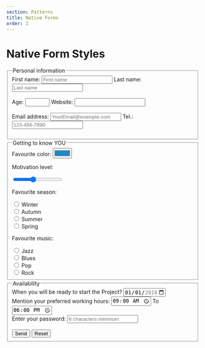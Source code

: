 ```yaml
---
section: Patterns
title: Native Forms
order: 2
---
```


<h1>Native Form Styles</h1>

<form action="/form/submit" method="post">
  <fieldset>
    <legend>Personal information</legend>
    <label for="name"> First name: </label>
    <input id="name" type="text" name="firstname" placeholder="First name" required>
    <label for="last">Last name:</label>
    <input id="last" type="text" name="lastname" placeholder="Last name" required>
    <br>
    <br>
    <label for="age">Age:</label>
    <input id="age" type="number" min="10" max="100" step="1" name="number-of-colors">
    <label for="website">Website:</label>
    <input id="website" type="url" multiple>
    <br>
    <br>
    <label for="address">Email address:</label>
    <input id="address" type="email" name="email" placeholder="YourEmail@example.com" required>
    <label for="tel">Tel.:</label>
    <input id="tel" type="tel" placeholder="123-456-7890" pattern="[0-9]{3}-[0-9]{3}-[0-9]{4}">
    <br>
    <br>
  </fieldset>
  <fieldset>
    <legend>Getting to know YOU</legend>
    <label for="color">Favourite color:</label>
    <input id="color" type="color" name="color" value="#1c87c9" />
    <br>
    <p>Motivation level:</p>
    <input type="range" min="0" max="10" value="4">
    <br>
    <p>Favourite season:</p>
    <input type="radio" name="season" value="winter"> Winter
    <br>
    <input type="radio" name="season" value="autumn"> Autumn
    <br>
    <input type="radio" name="season" value="summer"> Summer
    <br>
    <input type="radio" name="season" value="spring"> Spring
    <br>
    <p>Favourite music:</p>
    <input type="radio" name="music" value="jazz"> Jazz
    <br>
    <input type="radio" name="music" value="blues"> Blues
    <br>
    <input type="radio" name="music" value="pop"> Pop
    <br>
    <input type="radio" name="music" value="rock"> Rock
    <br>
  </fieldset>
  <fieldset>
    <legend>Availability</legend>
    <label for="project">When you will be ready to start the Project?</label>
    <input id="project" type="date" name="date" value="2018-01-01" min="2018-01-01" max="2018-04-01">
    <br>
    <label for="hours">Mention your preferred working hours:</label>
    <input id="hours" type="time" name="time" value="09:00" />
    <label for="time">To </label>
    <input id="time" type="time" name="time" value="18:00" />
    <br>
    <label for="password"> Enter your password:</label>
    <input id="password" type="password" name="password" minlength="6" required placeholder="6 characters minimum" />
    <br>
    <br>
    <input type="submit" value="Send">
    <input type="reset" value="Reset">
  </fieldset>
</form>
